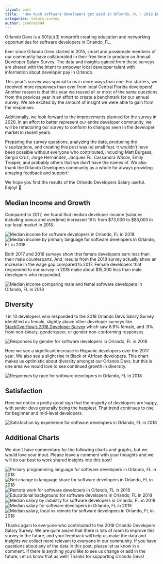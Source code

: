 ```yaml
---
layout: post
title:  "How much software developers get paid in Orlando, FL - 2018 Edition"
categories: salary-survey
author: csndra0504
---
```


Orlando Devs is a 501(c)(3) nonprofit creating education and networking opportunities for software developers in Orlando, FL. 

Ever since Orlando Devs started in 2015, smart and passionate members of our community have collaborated in their free time to produce an Annual Developer Salary Survey. The data and insights gained from these surveys are shared with the intent to empower local developer talent with information about developer pay in Orlando. 

This year’s survey was special to us in more ways than one. For starters, we received more responses than ever from local Central Florida developers! Another reason is that this year we reused all or most of the same questions from the previous year in an effort to create a benchmark for our annual survey. We are excited by the amount of insight we were able to gain from the responses. 

Additionally, we look forward to the improvements planned for the survey in 2020. In an effort to better represent our entire developer community, we will be refactoring our survey to conform to changes seen in the developer market in recent years. 

Preparing the survey questions, analyzing the data, producing the visualizations, and creating this post was no small feat. It wouldn’t have been possible without everyone who contributed, including Matt Burgess, Sergio Cruz, Jorge Hernandez, Jacques Fu, Cassandra  Wilcox, Emily Trosper, and probably others that we don’t have the names of. We also thank the Orlando Developers community as a whole for always providing amazing feedback and support!

We hope you find the results of the Orlando Developers Salary useful. Enjoy! 🎉

## Median Income and Growth

Compared to 2017, we found that median developer income (salaries including bonus and overtime) increased 16% from $73,000 to $85,000 in our local market in 2018.

<img src="/assets/posts/odevs-salary-survey-2018/median-income-2018.png" class="img-large img-center" alt="Median income for software developers in Orlando, FL in 2018" />

<img src="/assets/posts/odevs-salary-survey-2018/median-income-by-primary-language.png" class="img-large img-center" alt="Median income by primary language for software developers in Orlando, FL in 2018" />

Both 2017 and 2018 surveys show that female developers earn less than their male counterparts. And, results from the 2018 survey actually show an increase in the wage gap compared to 2017. Female developers that responded to our survey in 2018 make about $15,000 less than male developers who responded.

<img src="/assets/posts/odevs-salary-survey-2018/median-income-female-male.png" class="img-large img-center" alt="Median income comparing male and femal software developers in Orlando, FL in 2018" />

## Diversity

1 in 10 developers who responded to the 2018 Orlando Devs Salary Survey identified as  female, slightly above other developer surveys like [StackOverflow’s 2018 Developer Survey](https://insights.stackoverflow.com/survey/2018#demographics) which saw 6.9% female, and .9% from non-binary, genderqueer, or gender non-conforming  responses.

<img src="/assets/posts/odevs-salary-survey-2018/responses-by-gender.png" class="img-large img-center" alt="Responses by gender for software developers in Orlando, FL in 2018" />

Here we see a significant increase in Hispanic developers over the 2017 year. We also see a slight rise in Black or African developers. This chart makes us optimistic about diversity amongst our Orlando Devs, but this is one area we would love to see continued growth in diversity. 

<img src="/assets/posts/odevs-salary-survey-2018/responses-by-race.png" class="img-large img-center" alt="Responses by race for software developers in Orlando, FL in 2018" />

## Satisfaction

Here we notice a pretty good sign that the majority of developers are happy, with senior devs generally being the happiest. That trend continues to rise for beginner and mid-level developers. 

<img src="/assets/posts/odevs-salary-survey-2018/satisfaction-by-experience.png" class="img-large img-center" alt="Satisfaction by experience for software developers in Orlando, FL in 2018" />

## Additional Charts

We don't have commentary for the following charts and graphs, but we would love your input. Please leave a comment with your thoughts and we will do our best to work shared insights into this post!

<img src="/assets/posts/odevs-salary-survey-2018/primary-language.png" class="img-large img-center" alt="Primary programming language for software developers in Orlando, FL in 2018" />

<img src="/assets/posts/odevs-salary-survey-2018/net-change-in-language.png" class="img-large img-center" alt="Net change in language share for software developers in Orlando, FL in 2018" />

<img src="/assets/posts/odevs-salary-survey-2018/remote-work.png" class="img-large img-center" alt="Remote work for software developers in Orlando, FL in 2018" />

<img src="/assets/posts/odevs-salary-survey-2018/educational-background.png" class="img-large img-center" alt="Educational background for software developers in Orlando, FL in 2018" />

<img src="/assets/posts/odevs-salary-survey-2018/median-salary-by-industry.png" class="img-large img-center" alt="Median salary by industry for software developers in Orlando, FL in 2018" />

<img src="/assets/posts/odevs-salary-survey-2018/median-salary.png" class="img-large img-center" alt="Median salary for software developers in Orlando, FL in 2018" />

<img src="/assets/posts/odevs-salary-survey-2018/median-salary-local-vs-remote.png" class="img-large img-center" alt="Median salary, local vs remote for software developers in Orlando, FL in 2018" />



Thanks again to everyone who contributed to the 2018 Orlando Developers Salary Survey. We are quite aware that there is lots of room to improve this survey in the future, and your feedback will help us make the data and insights we collect more relevant to everyone in our community. If you have questions about any of the data in this post, please let us know in a comment. If there is anything you’d like to see us change or add in the future, Let us know that as well! Thanks for supporting Orlando Devs!





